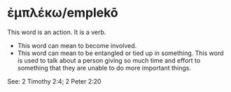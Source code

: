 # ἐμπλέκω/emplekō
This word is an action. It is a verb.
* This word can mean to become involved.
* This word can mean to be entangled or tied up in something. This word is used to talk about a person giving so much time and effort to something that they are unable to do more important things.

See: 2 Timothy 2:4; 2 Peter 2:20
